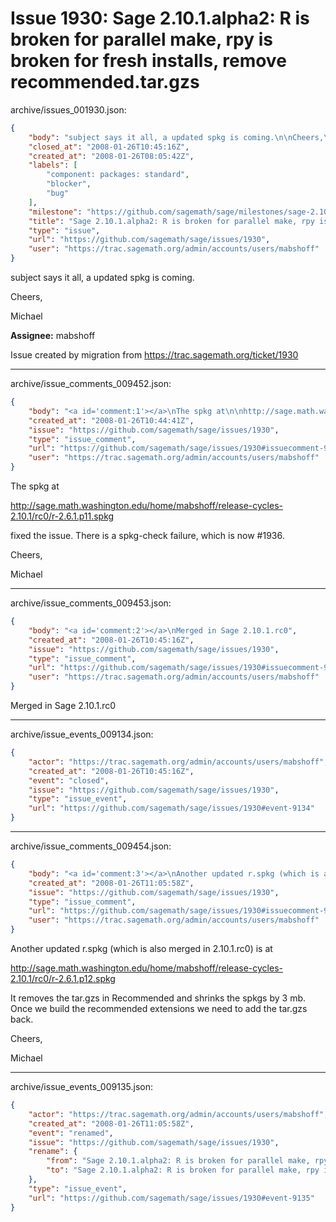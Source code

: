 # Issue 1930: Sage 2.10.1.alpha2: R is broken for parallel make, rpy is broken for fresh installs, remove recommended.tar.gzs

archive/issues_001930.json:
```json
{
    "body": "subject says it all, a updated spkg is coming.\n\nCheers,\n\nMichael\n\n**Assignee:** mabshoff\n\nIssue created by migration from https://trac.sagemath.org/ticket/1930\n\n",
    "closed_at": "2008-01-26T10:45:16Z",
    "created_at": "2008-01-26T08:05:42Z",
    "labels": [
        "component: packages: standard",
        "blocker",
        "bug"
    ],
    "milestone": "https://github.com/sagemath/sage/milestones/sage-2.10.1",
    "title": "Sage 2.10.1.alpha2: R is broken for parallel make, rpy is broken for fresh installs, remove recommended.tar.gzs",
    "type": "issue",
    "url": "https://github.com/sagemath/sage/issues/1930",
    "user": "https://trac.sagemath.org/admin/accounts/users/mabshoff"
}
```
subject says it all, a updated spkg is coming.

Cheers,

Michael

**Assignee:** mabshoff

Issue created by migration from https://trac.sagemath.org/ticket/1930





---

archive/issue_comments_009452.json:
```json
{
    "body": "<a id='comment:1'></a>\nThe spkg at\n\nhttp://sage.math.washington.edu/home/mabshoff/release-cycles-2.10.1/rc0/r-2.6.1.p11.spkg\n\nfixed the issue. There is a spkg-check failure, which is now #1936.\n\nCheers,\n\nMichael",
    "created_at": "2008-01-26T10:44:41Z",
    "issue": "https://github.com/sagemath/sage/issues/1930",
    "type": "issue_comment",
    "url": "https://github.com/sagemath/sage/issues/1930#issuecomment-9452",
    "user": "https://trac.sagemath.org/admin/accounts/users/mabshoff"
}
```

<a id='comment:1'></a>
The spkg at

http://sage.math.washington.edu/home/mabshoff/release-cycles-2.10.1/rc0/r-2.6.1.p11.spkg

fixed the issue. There is a spkg-check failure, which is now #1936.

Cheers,

Michael



---

archive/issue_comments_009453.json:
```json
{
    "body": "<a id='comment:2'></a>\nMerged in Sage 2.10.1.rc0",
    "created_at": "2008-01-26T10:45:16Z",
    "issue": "https://github.com/sagemath/sage/issues/1930",
    "type": "issue_comment",
    "url": "https://github.com/sagemath/sage/issues/1930#issuecomment-9453",
    "user": "https://trac.sagemath.org/admin/accounts/users/mabshoff"
}
```

<a id='comment:2'></a>
Merged in Sage 2.10.1.rc0



---

archive/issue_events_009134.json:
```json
{
    "actor": "https://trac.sagemath.org/admin/accounts/users/mabshoff",
    "created_at": "2008-01-26T10:45:16Z",
    "event": "closed",
    "issue": "https://github.com/sagemath/sage/issues/1930",
    "type": "issue_event",
    "url": "https://github.com/sagemath/sage/issues/1930#event-9134"
}
```



---

archive/issue_comments_009454.json:
```json
{
    "body": "<a id='comment:3'></a>\nAnother updated r.spkg (which is also merged in 2.10.1.rc0) is at\n\nhttp://sage.math.washington.edu/home/mabshoff/release-cycles-2.10.1/rc0/r-2.6.1.p12.spkg\n\nIt removes the tar.gzs in Recommended and shrinks the spkgs by 3 mb. Once we build the recommended extensions we need to add the tar.gzs back.\n\nCheers,\n\nMichael",
    "created_at": "2008-01-26T11:05:58Z",
    "issue": "https://github.com/sagemath/sage/issues/1930",
    "type": "issue_comment",
    "url": "https://github.com/sagemath/sage/issues/1930#issuecomment-9454",
    "user": "https://trac.sagemath.org/admin/accounts/users/mabshoff"
}
```

<a id='comment:3'></a>
Another updated r.spkg (which is also merged in 2.10.1.rc0) is at

http://sage.math.washington.edu/home/mabshoff/release-cycles-2.10.1/rc0/r-2.6.1.p12.spkg

It removes the tar.gzs in Recommended and shrinks the spkgs by 3 mb. Once we build the recommended extensions we need to add the tar.gzs back.

Cheers,

Michael



---

archive/issue_events_009135.json:
```json
{
    "actor": "https://trac.sagemath.org/admin/accounts/users/mabshoff",
    "created_at": "2008-01-26T11:05:58Z",
    "event": "renamed",
    "issue": "https://github.com/sagemath/sage/issues/1930",
    "rename": {
        "from": "Sage 2.10.1.alpha2: R is broken for parallel make, rpy is broken for fresh installs",
        "to": "Sage 2.10.1.alpha2: R is broken for parallel make, rpy is broken for fresh installs, remove recommended.tar.gzs"
    },
    "type": "issue_event",
    "url": "https://github.com/sagemath/sage/issues/1930#event-9135"
}
```
